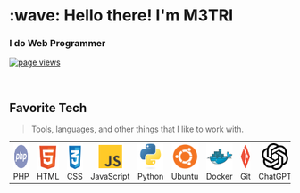 <h1 align="left" id="macropower-title">:wave: Hello there! I'm M3TRI</h1>
<h3 align="left">I do Web Programmer</h3>

<p align="left">
  <a href="https://github.com/M3TRI/M3TRI">
    <img src="https://komarev.com/ghpvc/?username=m3tri" alt="page views" />
  </a>
</p>
<br>

<h2 align="left" id="macropower-tech">Favorite Tech</h2>

> Tools, languages, and other things that I like to work with.

<table>
  <tr>
    <td align="center"  width="96">
      <a href="https://www.php.net/">
        <img src="./img/PHP.svg" width="48" height="48" alt="PHP" />
      </a>
      <br>PHP
    </td>
    <td align="center"  width="96">
      <a href="https://en.wikipedia.org/wiki/HTML">
        <img src="./img/HTML.svg" width="48" height="48" alt="HTML" />
      </a>
      <br>HTML
    </td>
    <td align="center"  width="96">
      <a href="https://en.wikipedia.org/wiki/CSS">
        <img src="./img/CSS.svg" width="48" height="48" alt="CSS" />
      </a>
      <br>CSS
    </td>
    <td align="center"  width="96">
      <a href="https://en.wikipedia.org/wiki/JavaScript">
        <img src="./img/JavaScript.svg" width="48" height="48" alt="JS" />
      </a>
      <br>JavaScript
    </td>
    <td align="center"  width="96">
      <a href="https://www.python.org/">
        <img src="./img/Python.svg" width="48" height="48" alt="Python" />
      </a>
      <br>Python
    </td>
    <td align="center"  width="96">
      <a href="https://ubuntu.com/">
        <img src="./img/Ubuntu.svg" width="48" height="48" alt="Ubuntu" />
      </a>
      <br>Ubuntu
    </td>
    <td align="center"  width="96">
      <a href="https://www.docker.com/">
        <img src="./img/Docker.svg" width="48" height="48" alt="Docker" />
      </a>
      <br>Docker
    </td>
    <td align="center"  width="96">
      <a href="https://www.git-scm.com/">
        <img src="./img/Git.svg" width="48" height="48" alt="Git" />
      </a>
      <br>Git
    </td>
    <td align="center"  width="96">
      <a href="https://chatgpt.com/">
        <img src="./img/OpenAI.svg" width="48" height="48" alt="GPT" />
      </a>
      <br>ChatGPT
    </td>
  </tr>
</table>
